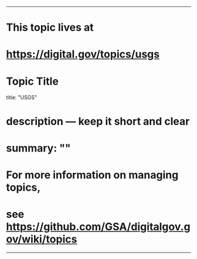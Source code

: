 
---
# This topic lives at
# https://digital.gov/topics/usgs

# Topic Title
title: "USGS"

# description — keep it short and clear
# summary: ""


# For more information on managing topics,
# see https://github.com/GSA/digitalgov.gov/wiki/topics
---